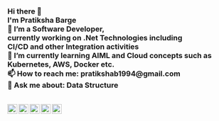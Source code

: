 ### 
<h3>Hi there 👋<br>
  I'm Pratiksha Barge<br>
🔭 I’m a Software Developer, <br>currently working on .Net Technologies including<br> CI/CD and other Integration activities<br>
🌱 I’m currently learning AIML and Cloud concepts such as Kubernetes, AWS, Docker etc.<br>
📫 How to reach me: pratikshab1994@gmail.com<br>
 💬 Ask me about: Data Structure
  </h3>
 
<br>
  
<a href="https://twitter.com/PratikshaBarge3">
  <img align="left" alt="Pratiksha Barge | Twitter" width="22px" src="https://github.com/TheDudeThatCode/TheDudeThatCode/blob/master/Assets/Twitter.svg" />
</a>

<a href="https://www.linkedin.com/in/PratikshaBarge">
  <img align="left" alt="PratikshaBarge" width="22px" src="https://github.com/TheDudeThatCode/TheDudeThatCode/blob/master/Assets/Linkedin.svg" />
</a>

<a href="https://www.instagram.com/Pratiksha_milind_chavan">
  <img align="left" alt="Pratiksha Barge Instagram" width="22px" src="https://github.com/TheDudeThatCode/TheDudeThatCode/blob/master/Assets/Instagram.svg" />
</a>

<a href="https://www.facebook.com/Pratiksha Barge">
  <img align="left" alt="Pratiksha Barge facebook" width="22px" src="https://cdn.jsdelivr.net/npm/simple-icons@v3/icons/facebook.svg" />
</a>

<a href="https://www.github.com/Pratikshabarge">
  <img align="left" alt="Pratiksha Barge Github" width="22px" src="https://cdn.jsdelivr.net/npm/simple-icons@v3/icons/github.svg" />
</a>

<br><br>
